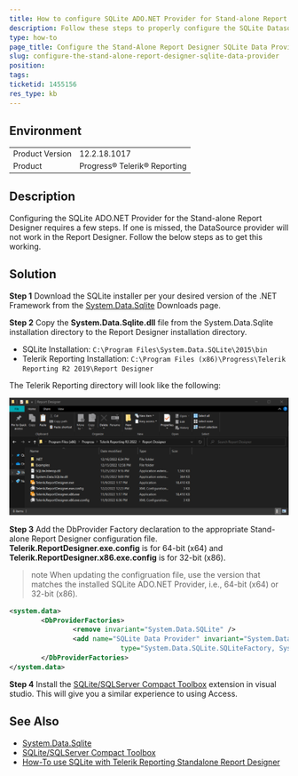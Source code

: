 ```yaml
---
title: How to configure SQLite ADO.NET Provider for Stand-alone Report Designer
description: Follow these steps to properly configure the SQLite Datasource provider in the Telerik Reporting Stand-alone Report Designer.
type: how-to
page_title: Configure the Stand-Alone Report Designer SQLite Data Provider
slug: configure-the-stand-alone-report-designer-sqlite-data-provider
position: 
tags: 
ticketid: 1455156
res_type: kb
---
```


## Environment

<table>
	<tbody>
		<tr>
			<td>Product Version</td>
			<td>12.2.18.1017</td>
		</tr>
		<tr>
			<td>Product</td>
			<td>Progress® Telerik® Reporting</td>
		</tr>
	</tbody>
</table>


## Description

Configuring the SQLite ADO.NET Provider for the Stand-alone Report Designer requires a few steps. If one is missed, the DataSource provider will not work in the Report Designer. Follow the below steps as to get this working.

## Solution

**Step 1** Download the SQLite installer per your desired version of the .NET Framework from the [System.Data.Sqlite](http://system.data.sqlite.org/index.html/doc/trunk/www/downloads.wiki) Downloads page. 

**Step 2** Copy the **System.Data.Sqlite.dll** file from the System.Data.Sqlite installation directory  to the Report Designer installation directory.

- SQLite Installation: ```C:\Program Files\System.Data.SQLite\2015\bin```
- Telerik Reporting Installation: ```C:\Program Files (x86)\Progress\Telerik Reporting R2 2019\Report Designer```

The Telerik Reporting directory will look like the following:

![sqlite install folder](resources/sqlite_install.png)

**Step 3** Add the DbProvider Factory declaration to the appropriate Stand-alone Report Designer configuration file. **Telerik.ReportDesigner.exe.config** is for 64-bit (x64) and **Telerik.ReportDesigner.x86.exe.config** is for 32-bit (x86).

>note When updating the configruation file, use the version that matches the installed SQLite ADO.NET Provider, i.e., 64-bit (x64) or 32-bit (x86).

``` xml
<system.data>
		<DbProviderFactories>
				<remove invariant="System.Data.SQLite" />
				<add name="SQLite Data Provider" invariant="System.Data.SQLite" description=".NET Framework Data Provider for SQLite"
							type="System.Data.SQLite.SQLiteFactory, System.Data.SQLite, Version=1.0.110.0, Culture=neutral, PublicKeyToken=db937bc2d44ff139" />
		</DbProviderFactories>
</system.data>
```
**Step 4** Install the [SQLite/SQLServer Compact Toolbox](https://marketplace.visualstudio.com/items?itemName=ErikEJ.SQLServerCompactSQLiteToolbox) extension in visual studio. This will give you a similar experience to using Access.

## See Also
*   [System.Data.Sqlite](http://system.data.sqlite.org/index.html/doc/trunk/www/downloads.wiki)
*   [SQLite/SQLServer Compact Toolbox](https://marketplace.visualstudio.com/items?itemName=ErikEJ.SQLServerCompactSQLiteToolbox)
*   [How-To use SQLite with Telerik Reporting Standalone Report Designer](https://telerikhelper.net/2016/12/29/how-to-use-sqlite-with-telerik-reporting-standalone-report-designer/)